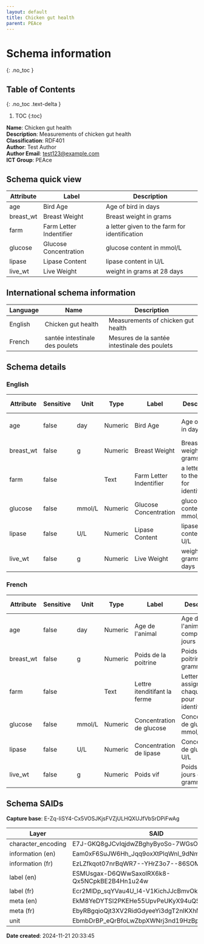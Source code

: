 ```yaml
---
layout: default  
title: Chicken gut health  
parent: PEAce  
---
```


# Schema information
{: .no_toc }

## Table of Contents
{: .no_toc .text-delta }

1. TOC
{:toc}

**Name**: Chicken gut health  
**Description**: Measurements of chicken gut health  
**Classification**: RDF401  
**Author**: Test Author  
**Author Email**: test123@example.com  
**ICT Group**: PEAce  

## Schema quick view

| Attribute | Label | Description |
| --- | --- | --- |
| age | Bird Age | Age of bird in days |
| breast_wt | Breast Weight | Breast weight in grams |
| farm | Farm Letter Indentifier | a letter given to the farm for identification |
| glucose | Glucose Concentration | glucose content in mmol/L |
| lipase | Lipase Content | lipase content in U/L |
| live_wt | Live Weight | weight in grams at 28 days |

## International schema information

| Language | Name | Description |
| --- | --- | --- |
| English | Chicken gut health | Measurements of chicken gut health |
| French | santée intestinale des poulets | Mesures de la santée intestinale des poulets |

## Schema details

### English

| Attribute | Sensitive | Unit | Type | Label | Description | List | Character encoding |
| --- | --- | --- | --- | --- | --- | --- | --- |
| age | false | day | Numeric | Bird Age | Age of bird in days | Not a list | utf-8 |
| breast_wt | false | g | Numeric | Breast Weight | Breast weight in grams | Not a list | utf-8 |
| farm | false |  | Text | Farm Letter Indentifier | a letter given to the farm for identification | Not a list | utf-8 |
| glucose | false | mmol/L | Numeric | Glucose Concentration | glucose content in mmol/L | Not a list | utf-8 |
| lipase | false | U/L | Numeric | Lipase Content | lipase content in U/L | Not a list | utf-8 |
| live_wt | false | g | Numeric | Live Weight | weight in grams at 28 days | Not a list | utf-8 |

### French

| Attribute | Sensitive | Unit | Type | Label | Description | List | Character encoding |
| --- | --- | --- | --- | --- | --- | --- | --- |
| age | false | day | Numeric | Age de l'animal | Age de l'animal compté en jours | Not a list | utf-8 |
| breast_wt | false | g | Numeric | Poids de la poitrine | Poids de la poitrine en gramme | Not a list | utf-8 |
| farm | false |  | Text | Lettre itenditifant la ferme | Letter assignee a chaque ferme pour identification | Not a list | utf-8 |
| glucose | false | mmol/L | Numeric | Concentration de glucose | Concentration de glucose en mmol/L | Not a list | utf-8 |
| lipase | false | U/L | Numeric | Concentration de lipase | Concentration de glucose en U/L | Not a list | utf-8 |
| live_wt | false | g | Numeric | Poids vif | Poids vif à 28 jours en gramme | Not a list | utf-8 |

## Schema SAIDs

**Capture base**: E-Zq-IiSY4-Cx5VOSJKjsFVZjULHQXUJfVbSrDPiFwAg

| Layer | SAID |
| --- | --- |
| character_encoding | E7J-GKQ8gJCvIqjdwZBghyByoSo-7WGsOxdB_grldMTg |
| information (en) | Eam0xF6SuJW6Hh_Jqq9oxXtPlqWnl_9dNmoQJ3XGZA-o |
| information (fr) | EzLZfkqot07nrBqWR7--YHrZ3o7--86SOM19dQqRmovI |
| label (en) | ESMUsgax-D6QWwSaxolRX6k8-Qx5NCpkBE2B4Hn1u24w |
| label (fr) | Ecr2MIDp_sqYVau4U_l4-V1KichJJcBmvOkBitU-91bQ |
| meta (en) | EkM8YeDYTSl2PKEHe55UpvPeUKyX94uQSXIv2bgF3EsM |
| meta (fr) | EbyRBgqioQjt3XV2RidGdyeeYi3dgT2nlKXhMH8V-LAk |
| unit | EbmbDrBP_eQrBfoLwZbpXWNrj3nd19HzBpJlRJkxVcBA |

**Date created**: 2024-11-21 20:33:45

